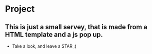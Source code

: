 # Project 
## This is just a small servey, that is made from a HTML template and a js pop up. 
* Take a look, and leave a STAR ;) 
